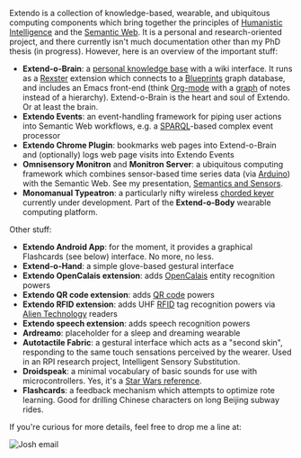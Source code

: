 Extendo is a collection of knowledge-based, wearable, and ubiquitous computing components which bring together the principles of [Humanistic Intelligence](http://en.wikipedia.org/wiki/Humanistic_intelligence) and the [Semantic Web](http://en.wikipedia.org/wiki/Semantic_Web).
It is a personal and research-oriented project,
and there currently isn't much documentation other than my PhD thesis (in progress).
However, here is an overview of the important stuff:

* **Extend-o-Brain**: a [personal knowledge base](http://en.wikipedia.org/wiki/Personal_knowledge_base) with a wiki interface.  It runs as a [Rexster](https://github.com/tinkerpop/rexster) extension which connects to a [Blueprints](https://github.com/tinkerpop/blueprints) graph database, and includes an Emacs front-end (think [Org-mode](http://en.wikipedia.org/wiki/Org-mode) with a [graph](http://en.wikipedia.org/wiki/Graph_%28mathematics%29)  of notes instead of a hierarchy).  Extend-o-Brain is the heart and soul of Extendo.  Or at least the brain.
* **Extendo Events**: an event-handling framework for piping user actions into Semantic Web workflows, e.g. a [SPARQL](http://en.wikipedia.org/wiki/SPARQL)-based complex event processor
* **Extendo Chrome Plugin**: bookmarks web pages into Extend-o-Brain and (optionally) logs web page visits into Extendo Events
* **Omnisensory Monitron** and **Monitron Server**: a ubiquitous computing framework which combines sensor-based time series data (via [Arduino](http://www.arduino.cc/)) with the Semantic Web.  See my presentation, [Semantics and Sensors](http://www.slideshare.net/joshsh/semantics-and-sensors).
* **Monomanual Typeatron**: a particularly nifty wireless [chorded keyer](http://en.wikipedia.org/wiki/Chorded_keyboard) currently under development.  Part of the **Extend-o-Body** wearable computing platform.

Other stuff:

* **Extendo Android App**: for the moment, it provides a graphical Flashcards (see below) interface.  No more, no less.
* **Extend-o-Hand**: a simple glove-based gestural interface
* **Extendo OpenCalais extension**: adds [OpenCalais](http://www.opencalais.com/) entity recognition powers
* **Extendo QR code extension**: adds [QR code](http://en.wikipedia.org/wiki/QR_code) powers
* **Extendo RFID extension**: adds UHF [RFID](http://en.wikipedia.org/wiki/Radio-frequency_identification) tag recognition powers via [Alien Technology](http://www.alientechnology.com/) readers
* **Extendo speech extension**: adds speech recognition powers
* **Ardreamo**: placeholder for a sleep and dreaming wearable
* **Autotactile Fabric**: a gestural interface which acts as a "second skin", responding to the same touch sensations perceived by the wearer.  Used in an RPI research project, Intelligent Sensory Substitution.
* **Droidspeak**: a minimal vocabulary of basic sounds for use with microcontrollers.  Yes, it's a [Star Wars reference](http://starwars.wikia.com/wiki/Binary).
* **Flashcards**: a feedback mechanism which attempts to optimize rote learning.  Good for drilling Chinese characters on long Beijing subway rides. 

If you're curious for more details, feel free to drop me a line at:

![Josh email](http://fortytwo.net/Home_files/josh_email.jpg)

